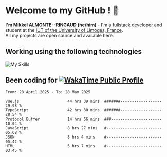 # Welcome to my GitHub ! 🌃

**I'm Mikkel ALMONTE--RINGAUD (he/him)** - I'm a fullstack developer and student at the [IUT of the University of Limoges, France](https://iut.unilim.fr). \
All my projects are open source and available here.

## Working using the following technologies

![My Skills](https://skillicons.dev/icons?i=solidjs,pnpm,nodejs,ts,js,vercel,netlify,html,css,rust,astro,git,vue,md,electron,figma,github,bash,bun,cloudflare,py,tailwind,nginx,npm,tauri,vite,zig,yarn,windicss,dart,flutter,kotlin&theme=dark)

## Been coding for [![WakaTime Public Profile](https://wakatime.com/badge/user/0839e595-e07a-435c-8d59-ed95f2a3d6dd.svg?style=flat-square)](https://wakatime.com/@0839e595-e07a-435c-8d59-ed95f2a3d6dd)

<!--START_SECTION:waka-->

```plain
From: 28 April 2025 - To: 28 May 2025

Vue.js                     44 hrs 39 mins  #######------------------   29.98 %
TypeScript                 42 hrs 30 mins  #######------------------   28.54 %
Protocol Buffer            14 hrs 56 mins  ###----------------------   10.04 %
JavaScript                 8 hrs 27 mins   #------------------------   05.68 %
JSON                       8 hrs 4 mins    #------------------------   05.42 %
HTML                       5 hrs 7 mins    #------------------------   03.45 %
```

<!--END_SECTION:waka-->
